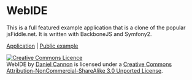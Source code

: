 # WebIDE

This is a full featured example application that is a clone of the popular jsFiddle.net. It is written with BackboneJS and Symfony2.

[Application](http://webide.co) | [Public example](http://webide.co/6)

<a rel="license" href="http://creativecommons.org/licenses/by-nc-sa/3.0/"><img alt="Creative Commons Licence" style="border-width:0" src="http://i.creativecommons.org/l/by-nc-sa/3.0/88x31.png" /></a><br /><span xmlns:dct="http://purl.org/dc/terms/" property="dct:title">WebIDE</span> by <a xmlns:cc="http://creativecommons.org/ns#" href="http://danielcannon.co.uk" property="cc:attributionName" rel="cc:attributionURL">Daniel Cannon</a> is licensed under a <a rel="license" href="http://creativecommons.org/licenses/by-nc-sa/3.0/">Creative Commons Attribution-NonCommercial-ShareAlike 3.0 Unported License</a>.